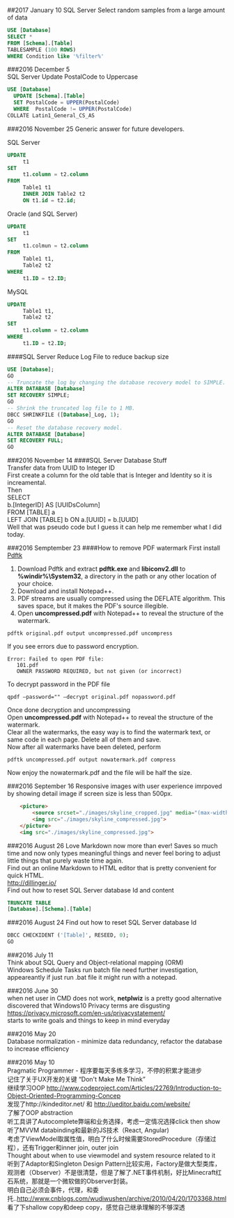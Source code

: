 ##2017 January 10
SQL Server Select random samples from a large amount of data
```SQL
USE [Database]
SELECT *
FROM [Schema].[Table]
TABLESAMPLE (100 ROWS)
WHERE Condition like '%filter%'
```

###2016 December 5  
SQL Server Update PostalCode to Uppercase  

```SQL
USE [Database]
  UPDATE [Schema].[Table]
  SET PostalCode = UPPER(PostalCode)
  WHERE  PostalCode != UPPER(PostalCode)
COLLATE Latin1_General_CS_AS
```

###2016 November 25
Generic answer for future developers.

SQL Server  
```SQL
UPDATE 
     t1
SET 
     t1.column = t2.column
FROM 
     Table1 t1 
     INNER JOIN Table2 t2 
     ON t1.id = t2.id;
```
Oracle (and SQL Server)  
```SQL
UPDATE 
     t1
SET 
     t1.colmun = t2.column 
FROM 
     Table1 t1, 
     Table2 t2 
WHERE 
     t1.ID = t2.ID;
```
MySQL  
```SQL
UPDATE 
     Table1 t1, 
     Table2 t2
SET 
     t1.column = t2.column 
WHERE
     t1.ID = t2.ID;
```
####SQL Server Reduce Log File to reduce backup size
```SQL
USE [Database];
GO
-- Truncate the log by changing the database recovery model to SIMPLE.
ALTER DATABASE [Database]
SET RECOVERY SIMPLE;
GO
-- Shrink the truncated log file to 1 MB.
DBCC SHRINKFILE ([Database]_Log, 1);
GO
-- Reset the database recovery model.
ALTER DATABASE [Database]
SET RECOVERY FULL;
GO
```
###2016 November 14
####SQL Server Database Stuff  
Transfer data from UUID to Integer ID  
First create a column for the old table that is Integer and Identity so it is increamental.  
Then  
SELECT  
b.[IntegerID] AS [UUIDsColumn]  
FROM [TABLE] a  
LEFT JOIN [TABLE] b ON a.[UUID] = b.[UUID]  
Well that was pseudo code but I guess it can help me remember what I did today.  

###2016 Semptember 23
####How to remove PDF watermark
First install [Pdftk](http://www.pdflabs.com/docs/install-pdftk/)  
1. Download Pdftk and extract **pdftk.exe** and **libiconv2.dll** to **%windir%\System32**, a directory in the path or any other location of your choice.  
2. Download and install Notepad++.  
3. PDF streams are usually compressed using the DEFLATE algorithm. This saves space, but it makes the PDF's source illegible.  
4. Open **uncompressed.pdf** with Notepad++ to reveal the structure of the watermark.  
```
pdftk original.pdf output uncompressed.pdf uncompress  
```
If you see errors due to password encryption.  
```
Error: Failed to open PDF file:
   101.pdf
   OWNER PASSWORD REQUIRED, but not given (or incorrect)
```
To decrypt password in the PDF file  

```
qpdf –password="" –decrypt original.pdf nopassword.pdf  
```
Once done decryption and uncompressing  
Open **uncompressed.pdf** with Notepad++ to reveal the structure of the watermark.  
Clear all the watermarks, the easy way is to find the watermark text, or same code in each page.  Delete all of them and save.  
Now after all watermarks have been deleted, perform
```
pdftk uncompressed.pdf output nowatermark.pdf compress
```
Now enjoy the nowatermark.pdf and the file will be half the size.  

###2016 September 16
Responsive images with user experience imrpoved by showing detail image if screen size is less than 500px.  
```HTML
	<picture>
		<source srcset="./images/skyline_cropped.jpg" media="(max-width: 500px)">
		<img src="./images/skyline_compressed.jpg">
	</picture>
	<img src="./images/skyline_compressed.jpg">
```
###2016 August 26
Love Markdown now more than ever! Saves so much time and now only types meaningful things and never feel boring to adjust little things that purely waste time again.  
Find out an online Markdown to HTML editor that is pretty convenient for quick HTML.  
http://dillinger.io/  
Find out how to reset SQL Server database Id and content
```sql
TRUNCATE TABLE   
[Database].[Schema].[Table]
```
  
###2016 August 24
Find out how to reset SQL Server database Id  
```sql
DBCC CHECKIDENT ('[Table]', RESEED, 0);
GO
```
  
###2016 July 11  
Think about SQL Query and Object-relational mapping (ORM)  
Windows Schedule Tasks run batch file need further investigation, appeareantly if just run .bat file it might run with a notepad.

###2016 June 30  
when net user in CMD does not work, **netplwiz** is a pretty good alternative  
discovered that Windows10 Privacy terms are disgusting https://privacy.microsoft.com/en-us/privacystatement/  
starts to write goals and things to keep in mind everyday  

###2016 May 20  
Database normalization - minimize data redundancy, refactor the database to increase efficiency  

###2016 May 10  
Pragmatic Programmer - 程序要每天多练多学习，不停的积累才能进步  
记住了关于UX开发的关键 “Don't Make Me Think”  
继续学习OOP http://www.codeproject.com/Articles/22769/Introduction-to-Object-Oriented-Programming-Concep  
发现了http://kindeditor.net/ 和 http://ueditor.baidu.com/website/  
了解了OOP abstraction  
听工具讲了Autocomplete弊端和业务选择，考虑一定情况选择click then show  
听了MVVM databinding和最新的JS技术（React, Angular)  
考虑了ViewModel取属性值，明白了什么时候需要StoredProcedure（存储过程），还有Trigger和inner join, outer join  
Thought about when to use viewmodel and system resource related to it  
听到了Adaptor和Singleton Design Pattern比较实用，Factory是做大型类库，观测者（Observer）不是很清楚，但是了解了.NET事件机制，好比Minecraft红石系统，那就是一个微软做的Observer封装。    
明白自己必须会事件，代理，和委托..http://www.cnblogs.com/wudiwushen/archive/2010/04/20/1703368.html  
看了下shallow copy和deep copy，感觉自己继承理解的不够深透  
